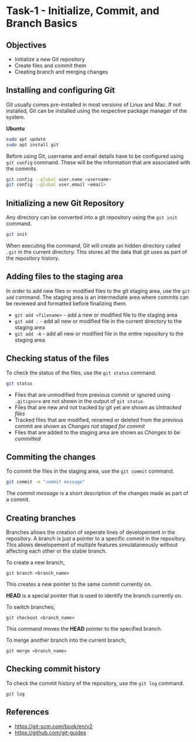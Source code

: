 # Task-1 - Initialize, Commit, and Branch Basics
## Objectives
- Initialize a new Git repository
- Create files and commit them
- Creating branch and merging changes

## Installing and configuring Git
Git usually comes pre-installed in most versions of Linux and Mac. If not installed, Git can be installed using the respective package manager of the system.

**Ubuntu**
```sh
sudo apt update
sudo apt install git
```

Before using Git, username and email details have to be configured using `git config` command. These will be the information that are associated with the commits.

```sh
git config --global user.name <username>
git config --global user.email <email>
```

## Initializing a new Git Repository
Any directory can be converted into a git repository using the `git init` command.

```sh
git init
```

When executing the command, Git will create an hidden directory called `.git` in the current directory. This stores all the data that git uses as part of the repository history.

## Adding files to the staging area
In order to add new files or modified files to the git staging area, use the `git add` command. The staging area is an intermediate area where commits can be reviewed and formatted before finalizing them.

- `git add <filename>` - add a new or modified file to the staging area
- `git add .` - add all new or modified file in the current directory to the staging area
- `git add -A` - add all new or modified file in the entire repository to the staging area

## Checking status of the files
To check the status of the files, use the `git status` command.

```sh
git status
```

- Files that are unmodified from previous commit or ignored using `.gitignore` are not shown in the output of `git status`
- Files that are new and not tracked by git yet are shown as *Untracked files*
- Tracked files that are modified, renamed or deleted from the previous commit are shown as *Changes not staged for commit*
- Files that are added to the staging area are shown as *Changes to be committed*

## Commiting the changes
To commit the files in the staging area, use the `git commit` command.

```sh
git commit -m "commit message"
```

The *commit message* is a short description of the changes made as part of a commit.

## Creating branches
Branches allows the creation of seperate lines of developement in the repository. A branch is just a pointer to a specific commit in the repository. This allows developement of multiple features simulataneously without affecting each other or the stable branch.

To create a new branch,
```
git branch <branch_name>
```
This creates a new pointer to the same commit currently on.

**HEAD** is a special pointer that is used to identify the branch currently on.

To switch branches,
```
git checkout <branch_name>
```
This command moves the **HEAD** pointer to the specified branch.

To merge another branch into the current branch,
```
git merge <branch_name>
```

## Checking commit history
To check the commit history of the repository, use the `git log` command.

```
git log
```

## References
- https://git-scm.com/book/en/v2
- https://github.com/git-guides